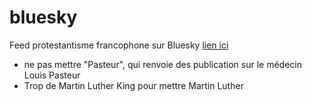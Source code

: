 # bluesky
Feed protestantisme francophone sur Bluesky [lien ici]([url](https://bsky.app/profile/did:plc:n2xontvlukcbe7dcuhznrgne/feed/aaaey7lx7izjy))
* ne pas mettre "Pasteur", qui renvoie des publication sur le médecin Louis Pasteur
* Trop de Martin Luther King pour mettre Martin Luther
